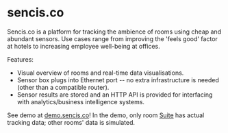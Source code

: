 # sencis.co

Sencis.co is a platform for tracking the ambience of rooms using cheap and abundant sensors. Use cases range from improving the 'feels good' factor at hotels to increasing employee well-being at offices.

Features:
* Visual overview of rooms and real-time data visualisations.
* Sensor box plugs into Ethernet port -- no extra infrastructure is needed (other than a compatible router).
* Sensor results are stored and an HTTP API is provided for interfacing with analytics/business intelligence systems.

See demo at [demo.sencis.co](http://demo.sencis.co/suite.html)! In the demo, only room [Suite](http://demo.sencis.co/suite.html) has actual tracking data; other rooms' data is simulated.
